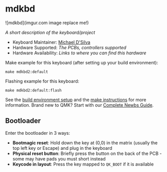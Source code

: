 # mdkbd

![mdkbd](imgur.com image replace me!)

*A short description of the keyboard/project*

* Keyboard Maintainer: [Michael D'Silva](https://github.com/madsi1m)
* Hardware Supported: *The PCBs, controllers supported*
* Hardware Availability: *Links to where you can find this hardware*

Make example for this keyboard (after setting up your build environment):

    make mdkbd2:default

Flashing example for this keyboard:

    make mdkbd2:default:flash

See the [build environment setup](https://docs.qmk.fm/#/getting_started_build_tools) and the [make instructions](https://docs.qmk.fm/#/getting_started_make_guide) for more information. Brand new to QMK? Start with our [Complete Newbs Guide](https://docs.qmk.fm/#/newbs).

## Bootloader

Enter the bootloader in 3 ways:

* **Bootmagic reset**: Hold down the key at (0,0) in the matrix (usually the top left key or Escape) and plug in the keyboard
* **Physical reset button**: Briefly press the button on the back of the PCB - some may have pads you must short instead
* **Keycode in layout**: Press the key mapped to `QK_BOOT` if it is available
